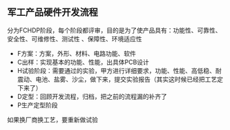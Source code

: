 ## 军工产品硬件开发流程

分为FCHDP阶段，每个阶段都评审，目的是为了使产品具有：功能性、可靠性、安全性、可维修性、测试性 、保障性、环境适应性

- F方案：方案，外形、材料、电路功能、软件
- C出样：实现基本的功能、性能，出具体PCB设计
- H试验阶段：需要通过的实验，甲方进行详细要求，功能、性能、高低稳、耐震动、电池、盐雾、沙尘，做下来，提交实验报告（其实这时候已经把工艺定下来了）
- D定型：回顾开发流程，归档，把之前的流程漏的补齐了
- P生产定型阶段

如果换厂商换工艺，要重新做试验